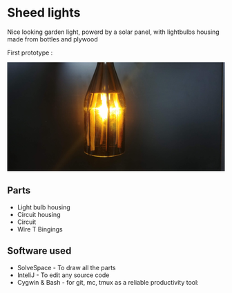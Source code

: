 # Sheed lights



Nice looking garden light, powerd by a solar panel, with lightbulbs housing made from bottles and plywood

First prototype : 

![First prototype picture](./.assets/prototype.jpg)

## Parts

 - Light bulb housing
 - Circuit housing
 - Circuit
 - Wire T Bingings

## Software used

 - SolveSpace - To draw all the parts
 - InteliJ - To edit any source code
 - Cygwin & Bash - for git, mc, tmux as a reliable productivity tool:
